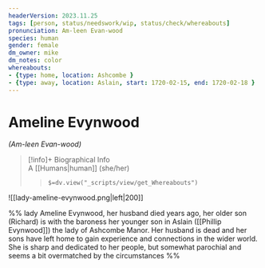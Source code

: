```yaml
---
headerVersion: 2023.11.25
tags: [person, status/needswork/wip, status/check/whereabouts]
pronunciation: Am-leen Evan-wood
species: human
gender: female
dm_owner: mike
dm_notes: color
whereabouts:
- {type: home, location: Ashcombe }
- {type: away, location: Aslain, start: 1720-02-15, end: 1720-02-18 }
---
```

# Ameline Evynwood
*(Am-leen Evan-wood)*
>[!info]+ Biographical Info  
> A [[Humans|human]] (she/her)  
>> `$=dv.view("_scripts/view/get_Whereabouts")`

![[lady-ameline-evynwood.png|left|200]] 

%% lady Ameline Evynwood, her husband died years ago, her older son (Richard) is with the baroness her younger son in Aslain ([[Phillip Evynwood]])
the lady of Ashcombe Manor. Her husband is dead and her sons have left home to gain experience and connections in the wider world. She is sharp and dedicated to her people, but somewhat parochial and seems a bit overmatched by the circumstances
%%